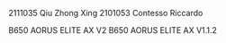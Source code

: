 2111035	Qiu Zhong Xing
2101053	Contesso Riccardo

B650 AORUS ELITE AX V2
B650 AORUS ELITE AX V1.1.2

